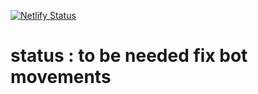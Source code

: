 [![Netlify Status](https://api.netlify.com/api/v1/badges/05e3209c-ea9f-46aa-8046-8add606ce9f7/deploy-status)](https://app.netlify.com/sites/super-tictactoe-with-bot/deploys)

# status : to be needed fix bot movements 